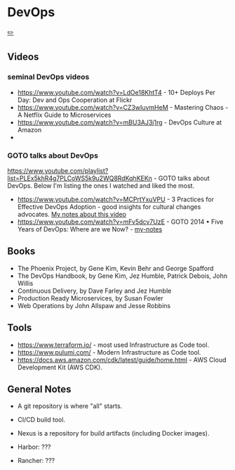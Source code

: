 # DevOps
[✏️](https://github.com/meleu/my-notes/edit/master/devops.md)

## Videos

### seminal DevOps videos

- <https://www.youtube.com/watch?v=LdOe18KhtT4> - 10+ Deploys Per Day: Dev and Ops Cooperation at Flickr
- <https://www.youtube.com/watch?v=CZ3wIuvmHeM> - Mastering Chaos - A Netflix Guide to Microservices
- <https://www.youtube.com/watch?v=mBU3AJ3j1rg> - DevOps Culture at Amazon
- 

### GOTO talks about DevOps

<https://www.youtube.com/playlist?list=PLEx5khR4g7PLCoWS5k9u2WQ8RdKqhKEKn> - GOTO talks about DevOps. Below I'm listing the ones I watched and liked the most.

- <https://www.youtube.com/watch?v=MCPrtYxuVPU> - 3 Practices for Effective DevOps Adoption - good insights for cultural changes advocates. [My notes about this video](videos/3-practices-for-effective-devops-adoption.md)
- <https://www.youtube.com/watch?v=mFv5dcv7UzE> - GOTO 2014 • Five Years of DevOps: Where are we Now? - [my-notes](videos/five-years-of-devops.md)


## Books

- The Phoenix Project, by Gene Kim, Kevin Behr and George Spafford
- The DevOps Handbook, by Gene Kim, Jez Humble, Patrick Debois, John Willis
- Continuous Delivery, by Dave Farley and Jez Humble
- Production Ready Microservices, by Susan Fowler
- Web Operations by John Allspaw and Jesse Robbins


## Tools

- <https://www.terraform.io/> - most used Infrastructure as Code tool.
- <https://www.pulumi.com/> - Modern Infrastructure as Code tool.
- <https://docs.aws.amazon.com/cdk/latest/guide/home.html> - AWS Cloud Development Kit (AWS CDK).


## General Notes

- A git repository is where "all" starts.

- CI/CD build tool.

- Nexus is a repository for build artifacts (including Docker images).

- Harbor: ???

- Rancher: ???
